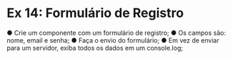 # Ex 14: Formulário de Registro
● Crie um componente com um formulário de 
registro;
● Os campos são: nome, email e senha;
● Faça o envio do formulário;
● Em vez de enviar para um servidor, exiba todos os 
dados em um console.log;

